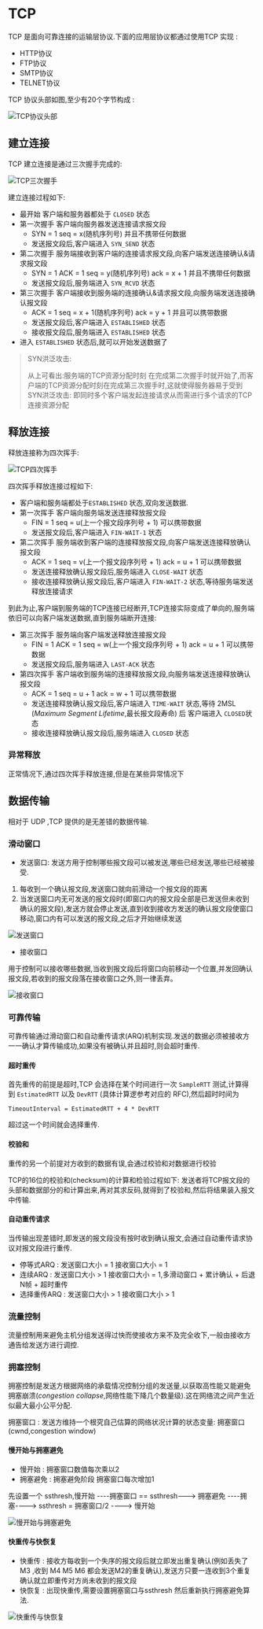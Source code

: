# TCP

TCP 是面向可靠连接的运输层协议.下面的应用层协议都通过使用TCP 实现 :

* HTTP协议
* FTP协议
* SMTP协议
* TELNET协议

TCP 协议头部如图,至少有20个字节构成 :

![TCP协议头部](./img/tcp.01.png)

## 建立连接

TCP 建立连接是通过三次握手完成的:

![TCP三次握手](./img/tcp.02.png)

建立连接过程如下:

* 最开始 客户端和服务器都处于 `CLOSED` 状态
* 第一次握手 客户端向服务器发送连接请求报文段
  * SYN = 1 seq = x(随机序列号) 并且不携带任何数据
  * 发送报文段后,客户端进入 `SYN_SEND` 状态
* 第二次握手 服务端接收到客户端的连接请求报文段,向客户端发送连接确认&请求报文段
  * SYN = 1 ACK = 1 seq = y(随机序列号) ack = x + 1 并且不携带任何数据
  * 发送报文段后,服务端进入 `SYN_RCVD` 状态
* 第三次握手 客户端接收到服务端的连接确认&请求报文段,向服务端发送连接确认报文段
  * ACK = 1 seq = x + 1(随机序列号) ack = y + 1 并且可以携带数据
  * 发送报文段后,客户端进入 `ESTABLISHED` 状态
  * 接收报文段后,服务端进入 `ESTABLISHED` 状态
* 进入 `ESTABLISHED` 状态后,就可以开始发送数据了

> SYN洪泛攻击:
>
> 从上可看出:服务端的TCP资源分配时刻 在完成第二次握手时就开始了,而客户端的TCP资源分配时刻在完成第三次握手时,这就使得服务器易于受到SYN洪泛攻击: 即同时多个客户端发起连接请求从而需进行多个请求的TCP连接资源分配

## 释放连接

释放连接称为四次挥手:

![TCP四次挥手](./img/tcp.04.png)

四次挥手释放连接过程如下:

* 客户端和服务端都处于`ESTABLISHED` 状态,双向发送数据.
* 第一次挥手 客户端向服务端发送连接释放报文段
  * FIN = 1 seq = u(上一个报文段序列号 + 1) 可以携带数据
  * 发送报文段后,客户端进入 `FIN-WAIT-1` 状态
* 第二次挥手 服务端收到客户端的连接释放报文段,向客户端发送连接释放确认报文段
  * ACK = 1 seq = v(上一个报文段序列号 + 1) ack = u + 1 可以携带数据
  * 发送连接释放确认报文段后,服务端进入 `CLOSE-WAIT` 状态
  * 接收连接释放确认报文段后,客户端进入 `FIN-WAIT-2` 状态,等待服务端发送释放连接请求

到此为止,客户端到服务端的TCP连接已经断开,TCP连接实际变成了单向的,服务端依旧可以向客户端发送数据,直到服务端断开连接:

* 第三次挥手 服务端向客户端发送释放连接报文段
  * FIN = 1 ACK = 1 seq = w(上一个报文段序列号 + 1) ack = u + 1 可以携带数据
  * 发送报文段后,服务端进入 `LAST-ACK` 状态
* 第四次挥手 客户端收到服务端的连接释放报文段,向服务端发送连接释放确认报文段
  * ACK = 1 seq = u + 1 ack = w + 1 可以携带数据
  * 发送连接释放确认报文段后,客户端进入 `TIME-WAIT` 状态,等待 2MSL (*Maximum Segment Lifetime*,最长报文段寿命) 后 客户端进入 `CLOSED`状态
  * 接收连接释放确认报文段后,服务端进入 `CLOSED` 状态

### 异常释放

正常情况下,通过四次挥手释放连接,但是在某些异常情况下

## 数据传输

相对于 UDP ,TCP 提供的是无差错的数据传输.

### 滑动窗口

* 发送窗口: 发送方用于控制哪些报文段可以被发送,哪些已经发送,哪些已经被接受.

1. 每收到一个确认报文段,发送窗口就向前滑动一个报文段的距离
2. 当发送窗口内无可发送的报文段时(即窗口内的报文段全部是已发送但未收到确认的报文段),发送方就会停止发送,直到收到接收方发送的确认报文段使窗口移动,窗口内有可以发送的报文段,之后才开始继续发送

![发送窗口](./img/tcp.06.png)

* 接收窗口

用于控制可以接收哪些数据,当收到报文段后将窗口向前移动一个位置,并发回确认报文段,若收到的报文段落在接收窗口之外,则一律丢弃。

![接收窗口](./img/tcp.07.png)

### 可靠传输

可靠传输通过滑动窗口和自动重传请求(ARQ)机制实现.发送的数据必须被接收方一一确认才算传输成功,如果没有被确认并且超时,则会超时重传.

#### 超时重传

首先重传的前提是超时,TCP 会选择在某个时间进行一次 `SampleRTT` 测试,计算得到 `EstimatedRTT` 以及 `DevRTT` (具体计算逻参考对应的 RFC),然后超时时间为

`TimeoutInterval = EstimatedRTT + 4 * DevRTT`

超过这一个时间就会选择重传.

#### 校验和

重传的另一个前提对方收到的数据有误,会通过校验和对数据进行校验

TCP的16位的校验和(checksum)的计算和检验过程如下: 发送者将TCP报文段的头部和数据部分的和计算出来,再对其求反码,就得到了校验和,然后将结果装入报文中传输.

#### 自动重传请求

当传输出现差错时,即发送的报文段没有按时收到确认报文,会通过自动重传请求协议对报文段进行重传.

* 停等式ARQ : 发送窗口大小 = 1 接收窗口大小 = 1
* 连续ARQ : 发送窗口大小 > 1 接收窗口大小 = 1,多滑动窗口 + 累计确认 + 后退N帧 + 超时重传
* 选择重传ARQ : 发送窗口大小 > 1 接收窗口大小 > 1

### 流量控制

流量控制用来避免主机分组发送得过快而使接收方来不及完全收下,一般由接收方通告给发送方进行调控.

### 拥塞控制

拥塞控制是发送方根据网络的承载情况控制分组的发送量,以获取高性能又能避免拥塞崩溃(*congestion collapse*,网络性能下降几个数量级).这在网络流之间产生近似最大最小公平分配.

拥塞窗口 : 发送方维持一个根究自己估算的网络状况计算的状态变量: 拥塞窗口(cwnd,congestion window)
  
#### 慢开始与拥塞避免

* 慢开始 : 拥塞窗口数值每次乘以2
* 拥塞避免 : 拥塞避免阶段 拥塞窗口每次增加1

先设置一个 ssthresh,慢开始 ----拥塞窗口 == ssthresh---> 拥塞避免 ----拥塞----> ssthresh = 拥塞窗口/2 ----> 慢开始

![慢开始与拥塞避免](./img/tcp.08.png)

#### 快重传与快恢复

* 快重传 : 接收方每收到一个失序的报文段后就立即发出重复确认(例如丢失了 M3 ,收到 M4 M5 M6 都会发送M2的重复确认),发送方只要一连收到3个重复确认就立即重传对方尚未收到的报文段
* 快恢复 : 出现快重传,需要设置拥塞窗口与ssthresh 然后重新执行拥塞避免算法.

![快重传与快恢复](./img/tcp.09.png)
